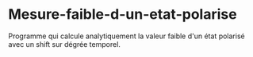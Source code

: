 # Mesure-faible-d-un-etat-polarise
Programme qui calcule analytiquement la valeur faible d'un état polarisé avec un shift sur dégrée temporel.

